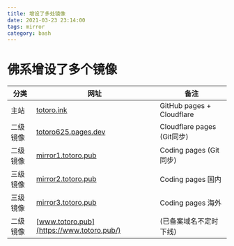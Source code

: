 ```yaml
---
title: 增设了多处镜像
date: 2021-03-23 23:14:00
tags: mirror
category: bash
---
```

# 佛系增设了多个镜像

| 分类     | 网址                                                | 备注                       |
| -------- | --------------------------------------------------- | -------------------------- |
| 主站     | [totoro.ink](https://totoro.ink/)                   | GitHub pages + Cloudflare  |
| 二级镜像 | [totoro625.pages.dev](https://totoro625.pages.dev/) | Cloudflare pages (Git同步) |
| 二级镜像 | [mirror1.totoro.pub](https://mirror1.totoro.pub/)   | Coding pages (Git同步)     |
| 三级镜像 | [mirror2.totoro.pub](https://mirror2.totoro.pub/)   | Coding pages 国内          |
| 三级镜像 | [mirror3.totoro.pub](https://mirror3.totoro.pub/)   | Coding pages 海外          |
| 二级镜像 | [www.totoro.pub](https://www.totoro.pub/)           | (已备案域名不定时下线)     |

